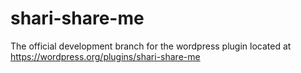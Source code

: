 # shari-share-me
The official development branch for the wordpress plugin located at https://wordpress.org/plugins/shari-share-me
